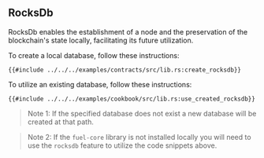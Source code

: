 ## RocksDb

RocksDb enables the establishment of a node and the preservation of the blockchain's state locally, facilitating its future utilization.

To create a local database, follow these instructions:

```rust,ignore
{{#include ../../../examples/contracts/src/lib.rs:create_rocksdb}}
```

To utilize an existing database, follow these instructions:

```rust,ignore
{{#include ../../../examples/cookbook/src/lib.rs:use_created_rocksdb}}
```

> Note 1: If the specified database does not exist a new database will be created at that path.

> Note 2: If the `fuel-core` library is not installed locally you will need to use the `rocksdb` feature to utilize the code snippets above.